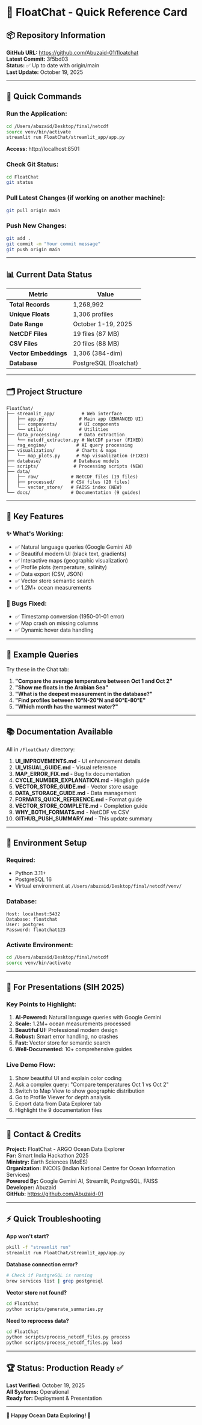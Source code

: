 # 🚀 FloatChat - Quick Reference Card

## 📦 Repository Information

**GitHub URL:** https://github.com/Abuzaid-01/floatchat  
**Latest Commit:** 3f5bd03  
**Status:** ✅ Up to date with origin/main  
**Last Update:** October 19, 2025  

---

## 🎯 Quick Commands

### Run the Application:
```bash
cd /Users/abuzaid/Desktop/final/netcdf
source venv/bin/activate
streamlit run FloatChat/streamlit_app/app.py
```
**Access:** http://localhost:8501

### Check Git Status:
```bash
cd FloatChat
git status
```

### Pull Latest Changes (if working on another machine):
```bash
git pull origin main
```

### Push New Changes:
```bash
git add .
git commit -m "Your commit message"
git push origin main
```

---

## 📊 Current Data Status

| Metric | Value |
|--------|-------|
| **Total Records** | 1,268,992 |
| **Unique Floats** | 1,306 profiles |
| **Date Range** | October 1-19, 2025 |
| **NetCDF Files** | 19 files (87 MB) |
| **CSV Files** | 20 files (88 MB) |
| **Vector Embeddings** | 1,306 (384-dim) |
| **Database** | PostgreSQL (floatchat) |

---

## 🗂️ Project Structure

```
FloatChat/
├── streamlit_app/          # Web interface
│   ├── app.py             # Main app (ENHANCED UI)
│   ├── components/        # UI components
│   └── utils/             # Utilities
├── data_processing/       # Data extraction
│   └── netcdf_extractor.py # NetCDF parser (FIXED)
├── rag_engine/           # AI query processing
├── visualization/        # Charts & maps
│   └── map_plots.py      # Map visualization (FIXED)
├── database/            # Database models
├── scripts/             # Processing scripts (NEW)
├── data/
│   ├── raw/            # NetCDF files (19 files)
│   ├── processed/      # CSV files (20 files)
│   └── vector_store/   # FAISS index (NEW)
└── docs/               # Documentation (9 guides)
```

---

## 🎨 Key Features

### ✨ What's Working:
- ✅ Natural language queries (Google Gemini AI)
- ✅ Beautiful modern UI (black text, gradients)
- ✅ Interactive maps (geographic visualization)
- ✅ Profile plots (temperature, salinity)
- ✅ Data export (CSV, JSON)
- ✅ Vector store semantic search
- ✅ 1.2M+ ocean measurements

### 🐛 Bugs Fixed:
- ✅ Timestamp conversion (1950-01-01 error)
- ✅ Map crash on missing columns
- ✅ Dynamic hover data handling

---

## 💬 Example Queries

Try these in the Chat tab:

1. **"Compare the average temperature between Oct 1 and Oct 2"**
2. **"Show me floats in the Arabian Sea"**
3. **"What is the deepest measurement in the database?"**
4. **"Find profiles between 10°N-20°N and 60°E-80°E"**
5. **"Which month has the warmest water?"**

---

## 📚 Documentation Available

All in `/FloatChat/` directory:

1. **UI_IMPROVEMENTS.md** - UI enhancement details
2. **UI_VISUAL_GUIDE.md** - Visual reference
3. **MAP_ERROR_FIX.md** - Bug fix documentation
4. **CYCLE_NUMBER_EXPLANATION.md** - Hinglish guide
5. **VECTOR_STORE_GUIDE.md** - Vector store usage
6. **DATA_STORAGE_GUIDE.md** - Data management
7. **FORMATS_QUICK_REFERENCE.md** - Format guide
8. **VECTOR_STORE_COMPLETE.md** - Completion guide
9. **WHY_BOTH_FORMATS.md** - NetCDF vs CSV
10. **GITHUB_PUSH_SUMMARY.md** - This update summary

---

## 🔧 Environment Setup

### Required:
- Python 3.11+
- PostgreSQL 16
- Virtual environment at `/Users/abuzaid/Desktop/final/netcdf/venv/`

### Database:
```
Host: localhost:5432
Database: floatchat
User: postgres
Password: floatchat123
```

### Activate Environment:
```bash
cd /Users/abuzaid/Desktop/final/netcdf
source venv/bin/activate
```

---

## 🎯 For Presentations (SIH 2025)

### Key Points to Highlight:

1. **AI-Powered:** Natural language queries with Google Gemini
2. **Scale:** 1.2M+ ocean measurements processed
3. **Beautiful UI:** Professional modern design
4. **Robust:** Smart error handling, no crashes
5. **Fast:** Vector store for semantic search
6. **Well-Documented:** 10+ comprehensive guides

### Live Demo Flow:
1. Show beautiful UI and explain color coding
2. Ask a complex query: "Compare temperatures Oct 1 vs Oct 2"
3. Switch to Map View to show geographic distribution
4. Go to Profile Viewer for depth analysis
5. Export data from Data Explorer tab
6. Highlight the 9 documentation files

---

## 📱 Contact & Credits

**Project:** FloatChat - ARGO Ocean Data Explorer  
**For:** Smart India Hackathon 2025  
**Ministry:** Earth Sciences (MoES)  
**Organization:** INCOIS (Indian National Centre for Ocean Information Services)  
**Powered By:** Google Gemini AI, Streamlit, PostgreSQL, FAISS  
**Developer:** Abuzaid  
**GitHub:** https://github.com/Abuzaid-01  

---

## ⚡ Quick Troubleshooting

**App won't start?**
```bash
pkill -f "streamlit run"
streamlit run FloatChat/streamlit_app/app.py
```

**Database connection error?**
```bash
# Check if PostgreSQL is running
brew services list | grep postgresql
```

**Vector store not found?**
```bash
cd FloatChat
python scripts/generate_summaries.py
```

**Need to reprocess data?**
```bash
cd FloatChat
python scripts/process_netcdf_files.py process
python scripts/process_netcdf_files.py load
```

---

## 🏆 Status: Production Ready ✅

**Last Verified:** October 19, 2025  
**All Systems:** Operational  
**Ready for:** Deployment & Presentation  

---

**🌊 Happy Ocean Data Exploring! 🌊**
